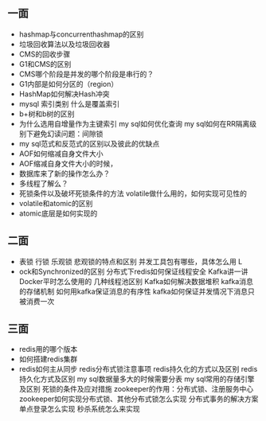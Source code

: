 ## 一面 
* hashmap与concurrenthashmap的区别 
* 垃圾回收算法以及垃圾回收器 
* CMS的回收步骤
*  G1和CMS的区别 
* CMS哪个阶段是并发的哪个阶段是串行的？
 * G1内部是如何分区的（region）
 *  HashMap如何解决Hash冲突 
 *  mysql 索引类别 什么是覆盖索引 
 *  b+树和b树的区别 
 *  为什么选用自增量作为主键索引 my sql如何优化查询 my sql如何在RR隔离级别下避免幻读问题：间隙锁
  *  my sql范式和反范式的区别以及彼此的优缺点 
  * AOF如何缩减自身文件大小 
  *  AOF缩减自身文件大小的时候，
  *  数据库来了新的操作怎么办？ 
  * 多线程了解么？ 
  * 死锁条件以及破坏死锁条件的方法 volatile做什么用的，如何实现可见性的 
  * volatile和atomic的区别 
  * atomic底层是如何实现的
  
  ## 二面
  * 表锁 行锁 乐观锁 悲观锁的特点和区别 并发工具包有哪些，具体怎么用 L
  * ock和Synchronized的区别 分布式下redis如何保证线程安全 Kafka讲一讲 Docker平时怎么使用的 几种线程池区别 Kafka如何解决数据堆积 kafka消息的存储机制 如何用kafka保证消息的有序性 kafka如何保证并发情况下消息只被消费一次
  
  ## 三面 
  * redis用的哪个版本
  * 如何搭建redis集群 
  * redis如何主从同步 redis分布式锁注意事项 redis持久化的方式以及区别 redis持久化方式及区别 my sql数据量多大的时候需要分表 my sql常用的存储引擎及区别 死锁的条件及应对措施 zookeeper的作用：分布式锁、注册服务中心 zookeeper如何实现分布式锁、其他分布式锁怎么实现 分布式事务的解决方案 单点登录怎么实现 秒杀系统怎么来实现
